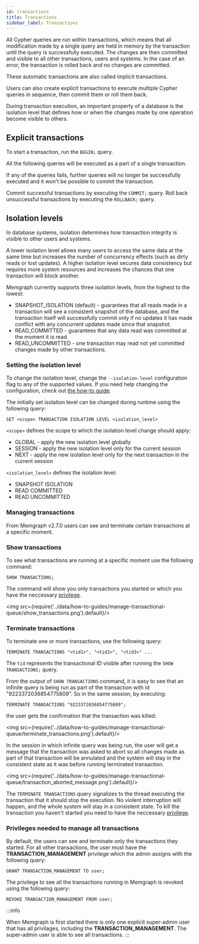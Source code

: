 ```yaml
---
id: transactions
title: Transactions
sidebar_label: Transactions
---
```


All Cypher queries are run within transactions, which means that all modification
made by a single query are held in memory by the transaction until the query
is successfully executed. The changes are then committed and visible to all
other transactions, users and systems. In the case of an error, the transaction
is rolled back and no changes are committed.

These automatic transactions are also called implicit transactions.

Users can also create explicit transactions to execute multiple Cypher queries
in sequence, then commit them or roll them back. 

During transaction execution, an important property of a database is the
isolation level that defines how or when the changes made by one operation
become visible to others. 

## Explicit transactions

To start a transaction, run the `BEGIN;` query. 

All the following queries will be executed as a part of a single transaction.

If any of the queries fails, further queries will no longer be successfully
executed and it won't be possible to commit the transaction.

Commit successful transactions by executing the `COMMIT;` query. 
Roll back unsuccessful transactions by executing the `ROLLBACK;` query. 

## Isolation levels

In database systems, isolation determines how transaction integrity is visible
to other users and systems.

A lower isolation level allows many users to access the same data at the same
time but increases the number of concurrency effects (such as dirty reads or
lost updates). A higher isolation level secures data consistency but requires
more system resources and increases the chances that one transaction will block
another.

Memgraph currently supports three isolation levels, from the highest to the
lowest:
 - SNAPSHOT_ISOLATION (default) - guarantees that all reads made in a
   transaction will see a consistent snapshot of the database, and the
   transaction itself will successfully commit only if no updates it has made
   conflict with any concurrent updates made since that snapshot.
 - READ_COMMITTED - guarantees that any data read was committed at the moment it
   is read.
 - READ_UNCOMMITTED - one transaction may read not yet committed changes made by
   other transactions.

### Setting the isolation level

To change the isolation level, change the `--isolation-level` configuration flag
to any of the supported values. If you need help changing the configuration,
check out [the how-to guide](/how-to-guides/config-logs.md). 

The initially set isolation level can be changed during runtime using the
following query:

```cypher
SET <scope> TRANSACTION ISOLATION LEVEL <isolation_level>
```

`<scope>` defines the scope to which the isolation level change should apply:
 - GLOBAL - apply the new isolation level globally
 - SESSION - apply the new isolation level only for the current session
 - NEXT - apply the new isolation level only for the next transaction in the current session

`<isolation_level>` defines the isolation level:
 - SNAPSHOT ISOLATION
 - READ COMMITTED
 - READ UNCOMMITTED

### Managing transactions

From Memgraph v2.7.0 users can see and terminate certain transactions at a specific moment.

### Show transactions

To see what transactions are running at a specific moment use the following command:

```cypher
SHOW TRANSACTIONS;
```

The command will show you only transactions you started or which you have the neccessary [privilege](#privileges-needed-to-manage-all-transactions).

<img src={require('../data/how-to-guides/manage-transactional-queue/show_transactions.png').default}/>

### Terminate transactions


To terminate one or more transactions, use the following query:

```cypher
TERMINATE TRANSACTIONS "<tid1>", "<tid2>", "<tid3>" ...
```

The `tid` represents the transactional ID visible after running the `SHOW TRANSACTIONS;` query.


From the output of `SHOW TRANSACTIONS` command, it is easy to see that an infinite query is being run as part of the transaction with id "9223372036854775809". So in the same session, by executing:

```cypher
TERMINATE TRANSACTIONS "9223372036854775809";
```

the user gets the confirmation that the transaction was killed:

<img src={require('../data/how-to-guides/manage-transactional-queue/terminate_transactions.png').default}/>

In the session in which infinite query was being run, the user will get a message that the transaction was asked to abort so all changes made as part of that transaction will be annulated and the system will stay in the consistent state as it was before running terminated transaction.

<img src={require('../data/how-to-guides/manage-transactional-queue/transaction_aborted_message.png').default}/>


The `TERMINATE TRANSACTIONS` query signalizes to the thread executing the transaction that it should stop the execution. No violent interruption will happen, and the whole system will stay in a consistent state.
To kill the transaction you haven't started you need to have the neccessary [privilege](#privileges-needed-to-manage-all-transactions).

### Privileges needed to manage all transactions

By default, the users can see and terminate only the transactions they started. For all other transactions, the user must have the **TRANSACTION_MANAGEMENT** privilege which the admin assigns with the following query:

```cypher
GRANT TRANSACTION_MANAGEMENT TO user;
```

The privilege to see all the transactions running in Memgraph is revoked using the following query:

```cypher
REVOKE TRANSACTION_MANAGEMENT FROM user;
```

:::info

When Memgraph is first started there is only one explicit super-admin user that has all privilages, including the **TRANSACTION_MANAGEMENT**. The super-admin user is able to see all transactions.
:::